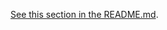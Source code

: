 [See this section in the README.md](https://github.com/UofA-SPEAR/software#run-with-canbus-support).
